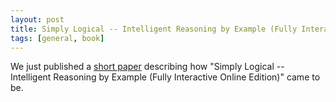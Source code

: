 ```yaml
---
layout: post
title: Simply Logical -- Intelligent Reasoning by Example (Fully Interactive Online Edition)
tags: [general, book]
---
```


We just published a [short paper][arXiv] describing how
"Simply Logical -- Intelligent Reasoning by Example
(Fully Interactive Online Edition)"
came to be.

[arXiv]: https://arxiv.org/abs/2208.06823
